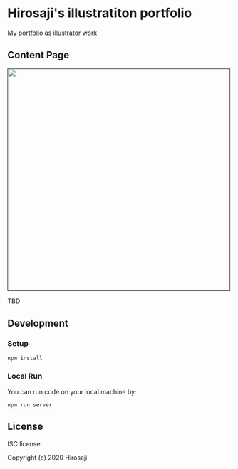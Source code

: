 # Hirosaji's illustratiton portfolio

My portfolio as illustrator work

## Content Page

<a href=""><img src="./img/OGimg.png" width="500px"></a>
<p>TBD</p>

## Development

### Setup

```
npm install
```

### Local Run

You can run code on your local machine by:

```
npm run server
```

## License
ISC license

Copyright (c) 2020 Hirosaji
